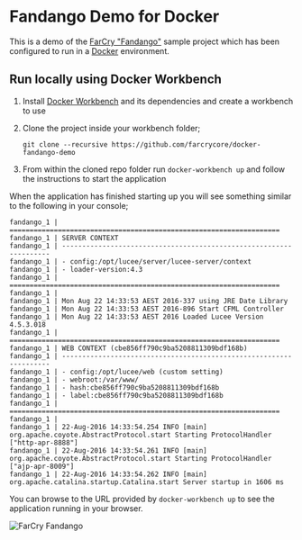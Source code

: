 # Fandango Demo for Docker

This is a demo of the [FarCry "Fandango"](https://github.com/farcrycore/project-fandango) sample project which has been configured to run in a [Docker](https://www.docker.com/) environment.

## Run locally using Docker Workbench

1. Install [Docker Workbench](https://github.com/justincarter/docker-workbench) and its dependencies and create a workbench to use
2. Clone the project inside your workbench folder;

    `git clone --recursive https://github.com/farcrycore/docker-fandango-demo`

3. From within the cloned repo folder run `docker-workbench up` and follow the instructions to start the application


When the application has finished starting up you will see something similar to the following in your console;

    fandango_1 | ===================================================================
    fandango_1 | SERVER CONTEXT
    fandango_1 | -------------------------------------------------------------------
    fandango_1 | - config:/opt/lucee/server/lucee-server/context
    fandango_1 | - loader-version:4.3
    fandango_1 | ===================================================================
    fandango_1 |
    fandango_1 | Mon Aug 22 14:33:53 AEST 2016-337 using JRE Date Library
    fandango_1 | Mon Aug 22 14:33:53 AEST 2016-896 Start CFML Controller
    fandango_1 | Mon Aug 22 14:33:53 AEST 2016 Loaded Lucee Version 4.5.3.018
    fandango_1 | ===================================================================
    fandango_1 | WEB CONTEXT (cbe856ff790c9ba5208811309bdf168b)
    fandango_1 | -------------------------------------------------------------------
    fandango_1 | - config:/opt/lucee/web (custom setting)
    fandango_1 | - webroot:/var/www/
    fandango_1 | - hash:cbe856ff790c9ba5208811309bdf168b
    fandango_1 | - label:cbe856ff790c9ba5208811309bdf168b
    fandango_1 | ===================================================================
    fandango_1 |
    fandango_1 | 22-Aug-2016 14:33:54.254 INFO [main] org.apache.coyote.AbstractProtocol.start Starting ProtocolHandler ["http-apr-8888"]
    fandango_1 | 22-Aug-2016 14:33:54.261 INFO [main] org.apache.coyote.AbstractProtocol.start Starting ProtocolHandler ["ajp-apr-8009"]
    fandango_1 | 22-Aug-2016 14:33:54.262 INFO [main] org.apache.catalina.startup.Catalina.start Server startup in 1606 ms


You can browse to the URL provided by `docker-workbench up` to see the application running in your browser.

![FarCry Fandango](http://daemonite.github.io/fandango/project-asset/img/home.png)
